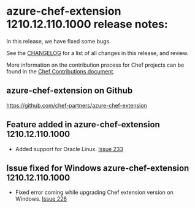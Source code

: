<!---
This file is reset every time a new release is done. The contents of this file are for the currently unreleased version.

Example Note:

## Example Heading
Details about the thing that changed that needs to get included in the Release Notes in markdown.
-->

# azure-chef-extension 1210.12.110.1000 release notes:
In this release, we have fixed some bugs. 

See the [CHANGELOG](https://github.com/chef-partners/azure-chef-extension/blob/master/CHANGELOG.md) for a list of all changes in this release, and review.

More information on the contribution process for Chef projects can be found in the [Chef Contributions document](https://docs.chef.io/community_contributions.html).

## azure-chef-extension on Github
https://github.com/chef-partners/azure-chef-extension

## Feature added in azure-chef-extension 1210.12.110.1000
* Added support for Oracle Linux. [Issue 233](https://github.com/chef-partners/azure-chef-extension/issues/233)

## Issue fixed for Windows azure-chef-extension 1210.12.110.1000
* Fixed error coming while upgrading Chef extension version on Windows. [Issue 226](https://github.com/chef-partners/azure-chef-extension/issues/226)